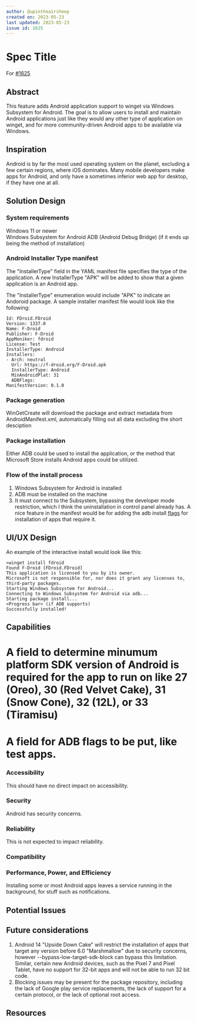```yaml
---
author: @upintheairsheep
created on: 2023-05-23
last updated: 2023-05-23
issue id: 1625
---
```


# Spec Title

For [#1625](https://github.com/microsoft/winget-cli/issues/1625)

## Abstract

This feature adds Android application support to winget via Windows Subsystem for Android. The goal is to allow users to install and maintain Android applications just like they would any other type of application on winget, and for more community-driven Android apps to be available via Windows.

## Inspiration

Android is by far the most used operating system on the planet, excluding a few certain regions, where iOS dominates. Many mobile developers make apps for Android, and only have a sometimes inferior web app for desktop, if they have one at all.

## Solution Design

### System requirements

Windows 11 or newer  
Windows Subsystem for Android
ADB (Android Debug Bridge) (if it ends up being the method of installation)

### Android Installer Type manifest

The "InstallerType" field in the YAML manifest file specifies the type of the application. A new InstallerType "APK" will be added to show that a given application is an Android app.

The "InstallerType" enumeration would include "APK" to indicate an Andoroid package. A sample installer manifest file would look like the following:

```
Id: FDroid.FDroid
Version: 1337.0
Name: F-Droid
Publisher: F-Droid
AppMoniker: fdroid
License: Test
InstallerType: Android
Installers:
- Arch: neutral
  Url: https://f-droid.org/F-Droid.apk
  InstallerType: Android
  MinAndroidPlat: 31
  ADBFlags: 
ManifestVersion: 0.1.0
```

### Package generation

WinGetCreate will download the package and extract metadata from AndroidManifest.xml, automatically filling out all data excluding the short desciption

### Package installation

Either ADB could be used to install the application, or the method that Microsoft Store installs Android apps could be utilized.
### Flow of the install process

1. Windows Subsystem for Android is installed
2. ADB must be installed on the machine
3. It must connect to the Subsystem, bypassing the developer mode restriction, which I think the uninstallation in control panel already has.
A nice feature in the manifest would be for adding the adb install [flags](https://adbshell.com/commands/adb-install) for installation of apps that require it.
## UI/UX Design


An example of the interactive install would look like this:

```
>winget install fdroid
Found F-Droid [FDroid.FDroid]
This application is licensed to you by its owner.
Microsoft is not responsible for, nor does it grant any licenses to, third-party packages.
Starting Windows Subsystem for Android...
Connecting to Windows Subsystem for Android via adb...
Starting package install...
<Progress bar> (if ADB supports)
Successfully installed!
```

## Capabilities

# A field to determine minumum platform SDK version of Android is required for the app to run on like 27 (Oreo), 30 (Red Velvet Cake), 31 (Snow Cone), 32 (12L), or 33 (Tiramisu)
# A field for ADB flags to be put, like test apps.
### Accessibility

This should have no direct impact on accessibility.

### Security

Android has security concerns.
### Reliability

This is not expected to impact reliability.

### Compatibility


### Performance, Power, and Efficiency

Installing some or most Android apps leaves a service running in the background, for stuff such as notifications.
## Potential Issues


## Future considerations

1. Android 14 "Upside Down Cake" will restrict the installation of apps that target any version before 6.0 "Marshmallow" due to security concerns, however --bypass-low-target-sdk-block can bypass this limitation. Similar, certain new Android devices, such as the Pixel 7 and Pixel Tablet, have no support for 32-bit apps and will not be able to run 32 bit code.
2. Blocking issues may be present for the package repository, including the lack of Google play service replacements, the lack of support for a certain protocol, or the lack of optional root access.

## Resources



